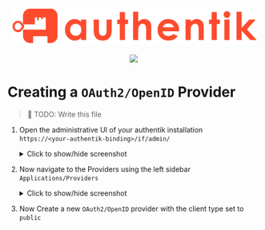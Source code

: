 <p align="center">
<img height="75dp" src="https://github.com/goauthentik/authentik/raw/3ecc715e91ed0bb8b019d2a8fe42d0eb6531a341/web/icons/icon_left_brand.svg"><br><br>
<img src="https://img.shields.io/badge/Importance-High-critical?style=for-the-badge">
</p>

# Creating a `OAuth2/OpenID` Provider

> 📝 TODO: Write this file

1. Open the administrative UI of your authentik installation <br>
`https://<your-authentik-binding>/if/admin/` <br>
    <details>
    <summary>Click to show/hide screenshot</summary>

    ![](../img/authentik-admin-overview.png)
    </details>

2. Now navigate to the Providers using the left sidebar `Applications/Providers`
    <details>
    <summary>Click to show/hide screenshot</summary>

    ![](../img/authentik-provider-overview.png)
    </details>

3. Now Create a new `OAuth2/OpenID` provider with the client type set to 
`public`